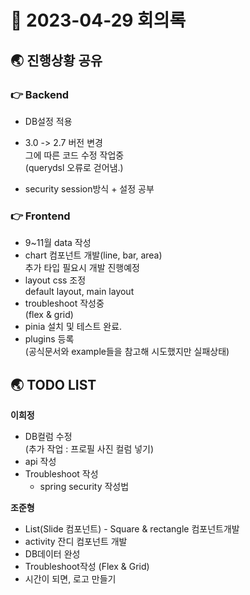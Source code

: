 # 📑 2023-04-29 회의록

## 🌏 진행상황 공유

### 👉 Backend

- DB설정 적용

- 3.0 -> 2.7 버전 변경<br/>그에 따른 코드 수정 작업중<br/>(querydsl 오류로 걷어냄.)

- security session방식 + 설정 공부

  

### 👉 Frontend

- 9~11월 data 작성
- chart 컴포넌트 개발(line, bar, area)<br/>추가 타입 필요시 개발 진행예정
- layout css 조정<br/>default layout, main layout
- troubleshoot 작성중<br/>(flex & grid)
- pinia 설치 및 테스트 완료.
- plugins 등록<br/>(공식문서와 example들을 참고해 시도했지만 실패상태)



## 🌏 TODO LIST

**이희정**

- DB컬럼 수정<br/>(추가 작업 : 프로필 사진 컬럼 넣기)
- api 작성
- Troubleshoot 작성
  - spring security 작성법




**조준형**

- List(Slide 컴포넌트) - Square & rectangle 컴포넌트개발
- activity 잔디 컴포넌트 개발
- DB데이터 완성
- Troubleshoot작성 (Flex & Grid)
- 시간이 되면, 로고 만들기